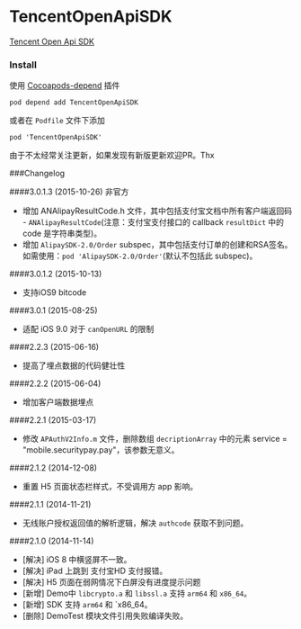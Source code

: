 TencentOpenApiSDK
=================

[Tencent Open Api SDK](http://wiki.open.qq.com/wiki/mobile/SDK%E4%B8%8B%E8%BD%BD)

### Install

使用 [Cocoapods-depend](https://github.com/candyan/cocoapods-depend) 插件

``` pod depend add TencentOpenApiSDK ```

或者在 `Podfile` 文件下添加

``` pod 'TencentOpenApiSDK' ```

由于不太经常关注更新，如果发现有新版更新欢迎PR。Thx

###Changelog

####3.0.1.3 (2015-10-26) 非官方

- 增加 ANAlipayResultCode.h 文件，其中包括支付宝文档中所有客户端返回码 - `ANAlipayResultCode`(注意：支付宝支付接口的 callback `resultDict` 中的 code 是字符串类型)。
- 增加 `AlipaySDK-2.0/Order` subspec，其中包括支付订单的创建和RSA签名。如需使用：`pod 'AlipaySDK-2.0/Order'`(默认不包括此 subspec)。


####3.0.1.2 (2015-10-13)

- 支持iOS9 bitcode

####3.0.1 (2015-08-25)

- 适配 iOS 9.0 对于 `canOpenURL` 的限制

####2.2.3 (2015-06-16)

- 提高了埋点数据的代码健壮性

####2.2.2 (2015-06-04)

- 增加客户端数据埋点

####2.2.1 (2015-03-17)

- 修改 `APAuthV2Info.m` 文件，删除数组 `decriptionArray` 中的元素 service = "mobile.securitypay.pay"，该参数无意义。

####2.1.2 (2014-12-08)

- 重置 H5 页面状态栏样式，不受调用方 app 影响。

####2.1.1 (2014-11-21)

- 无线账户授权返回值的解析逻辑，解决 `authcode` 获取不到问题。

####2.1.0 (2014-11-14)

- [解决] iOS 8 中横竖屏不一致。
- [解决] iPad 上跳到 支付宝HD 支付报错。
- [解决] H5 页面在弱网情况下白屏没有进度提示问题
- [新增] Demo中 `libcrypto.a` 和 `libssl.a` 支持 `arm64` 和 `x86_64`。
- [新增] SDK 支持 `arm64` 和 `x86_64。
- [删除] DemoTest 模块文件引用失败编译失败。
